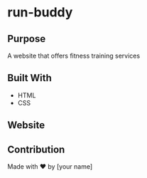# run-buddy

## Purpose
A website that offers fitness training services

## Built With
* HTML
* CSS

## Website

## Contribution
Made with ❤️ by [your name]
